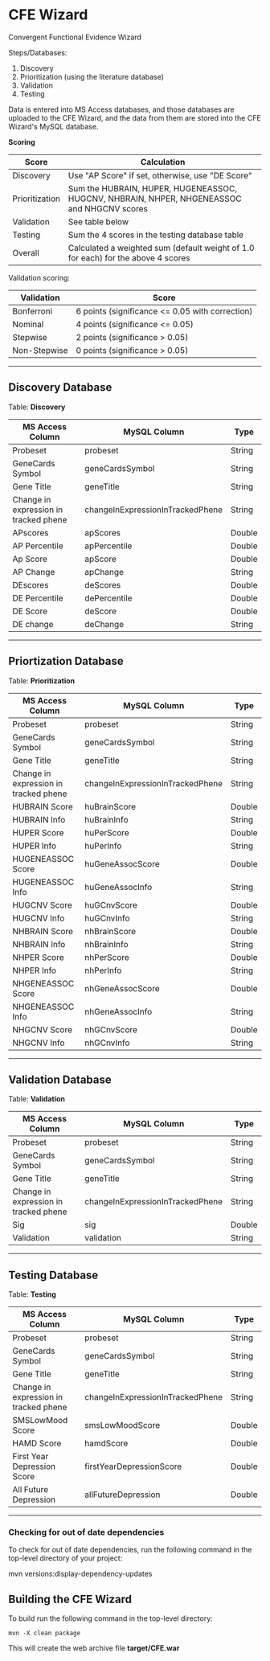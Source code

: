 CFE Wizard
============================================

Convergent Functional Evidence Wizard

Steps/Databases:

1. Discovery
2. Prioritization (using the literature database)
3. Validation
4. Testing

Data is entered into MS Access databases, and those databases are uploaded to the CFE Wizard,
and the data from them are stored into the CFE Wizard's MySQL database.

**Scoring**

| Score          | Calculation                                                                                |
| -------------- | ------------------------------------------------------------------------------------------ |
| Discovery      | Use "AP Score" if set, otherwise, use "DE Score"                                           |
| Prioritization | Sum the HUBRAIN, HUPER, HUGENEASSOC, HUGCNV, NHBRAIN, NHPER, NHGENEASSOC and NHGCNV scores |
| Validation     | See table below                                                                            |
| Testing        | Sum the 4 scores in the testing database table                                             |
| Overall        | Calculated a weighted sum (default weight of 1.0 for each) for the above 4 scores          |


Validation scoring:

| Validation   | Score                                                |
| ------------ | ---------------------------------------------------- |
| Bonferroni   | 6 points (significance <= 0.05 with correction)      |
| Nominal      | 4 points (significance <= 0.05)                      |
| Stepwise     | 2 points (significance > 0.05)                       |
| Non-Stepwise | 0 points (significance > 0.05)                       |

---

Discovery Database
---------------------

Table: **Discovery**

| MS Access Column                      | MySQL Column                        | Type       |
| ------------------------------------- | ----------------------------------- |----------- |
| Probeset                              | probeset                            | String     |
| GeneCards Symbol                      | geneCardsSymbol                     | String     |
| Gene Title                            | geneTitle                           | String     |
| Change in expression in tracked phene | changeInExpressionInTrackedPhene    | String     |
| APscores                              | apScores                            | Double     |
| AP Percentile                         | apPercentile                        | Double     |
| Ap Score                              | apScore                             | Double     |
| AP Change                             | apChange                            | String     |
| DEscores                              | deScores                            | Double     |
| DE Percentile                         | dePercentile                        | Double     |
| DE Score                              | deScore                             | Double     |
| DE change                             | deChange                            | String     |
 

---

Priortization Database
----------------------

 Table: **Prioritization**
 
 
| MS Access Column                      | MySQL Column                        | Type       |
| ------------------------------------- | ----------------------------------- |----------- |
| Probeset                              | probeset                            | String     |
| GeneCards Symbol                      | geneCardsSymbol                     | String     |
| Gene Title                            | geneTitle                           | String     |
| Change in expression in tracked phene | changeInExpressionInTrackedPhene    | String     |
| HUBRAIN Score                         | huBrainScore                        | Double     |
| HUBRAIN Info                          | huBrainInfo                         | String     | 
| HUPER Score                           | huPerScore                          | Double     |
| HUPER Info                            | huPerInfo                           | String     | 
| HUGENEASSOC Score                     | huGeneAssocScore                    | Double     |
| HUGENEASSOC Info                      | huGeneAssocInfo                     | String     | 
| HUGCNV Score                          | huGCnvScore                         | Double     |
| HUGCNV Info                           | huGCnvInfo                          | String     | 
| NHBRAIN Score                         | nhBrainScore                        | Double     |
| NHBRAIN Info                          | nhBrainInfo                         | String     |
| NHPER Score                           | nhPerScore                          | Double     |
| NHPER Info                            | nhPerInfo                           | String     |
| NHGENEASSOC Score                     | nhGeneAssocScore                    | Double     |
| NHGENEASSOC Info                      | nhGeneAssocInfo                     | String     | 
| NHGCNV Score                          | nhGCnvScore                         | Double     |
| NHGCNV Info                           | nhGCnvInfo                          | String     | 


---

Validation Database
-------------------


Table: **Validation**

| MS Access Column                      | MySQL Column                        | Type       |
| ------------------------------------- | ----------------------------------- |----------- |
| Probeset                              | probeset                            | String     |
| GeneCards Symbol                      | geneCardsSymbol                     | String     |
| Gene Title                            | geneTitle                           | String     |
| Change in expression in tracked phene | changeInExpressionInTrackedPhene    | String     |
| Sig                                   | sig                                 | Double     |
| Validation                            | validation                          | String     |


---

Testing Database
----------------

Table: **Testing**
 

| MS Access Column                      | MySQL Column                        | Type       |
| ------------------------------------- | ----------------------------------- |----------- |
| Probeset                              | probeset                            | String     |
| GeneCards Symbol                      | geneCardsSymbol                     | String     |
| Gene Title                            | geneTitle                           | String     |
| Change in expression in tracked phene | changeInExpressionInTrackedPhene    | String     |
| SMSLowMood Score                      | smsLowMoodScore                     | Double     |
| HAMD Score                            | hamdScore                           | Double     |
| First Year Depression Score           | firstYearDepressionScore            | Double     |
| All Future Depression                 | allFutureDepression                 | Double     |


---

### Checking for out of date dependencies

To check for out of date dependencies, run the following command in the
top-level directory of your project:

   mvn versions:display-dependency-updates

Building the CFE Wizard
-------------------------------

To build run the following command in the top-level directory:

    mvn -X clean package

This will create the web archive file **target/CFE.war**

